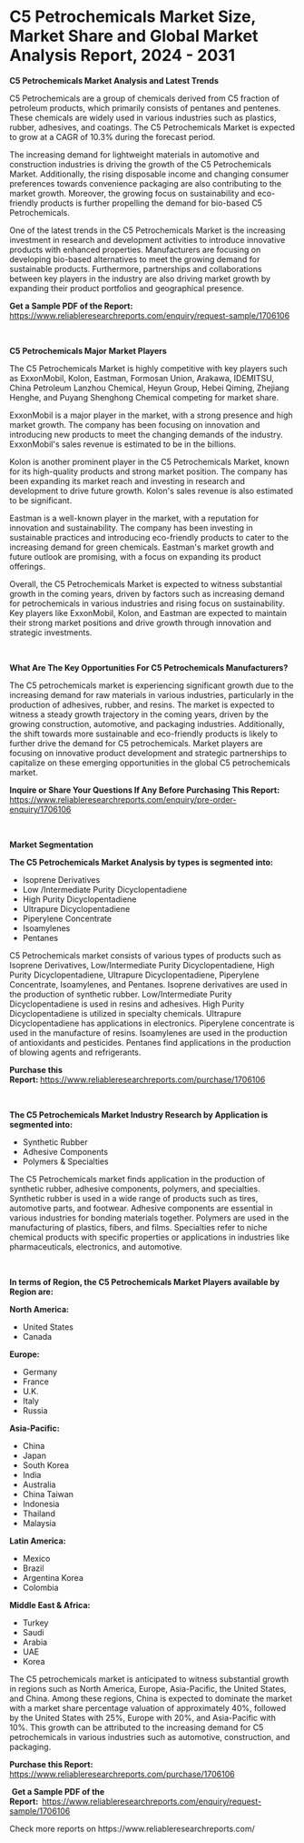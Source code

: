 <p><h1>C5 Petrochemicals Market Size, Market Share and Global Market Analysis Report, 2024 - 2031</h1></p><p><strong>C5 Petrochemicals Market Analysis and Latest Trends</strong></p>
<p><p>C5 Petrochemicals are a group of chemicals derived from C5 fraction of petroleum products, which primarily consists of pentanes and pentenes. These chemicals are widely used in various industries such as plastics, rubber, adhesives, and coatings. The C5 Petrochemicals Market is expected to grow at a CAGR of 10.3% during the forecast period.</p><p>The increasing demand for lightweight materials in automotive and construction industries is driving the growth of the C5 Petrochemicals Market. Additionally, the rising disposable income and changing consumer preferences towards convenience packaging are also contributing to the market growth. Moreover, the growing focus on sustainability and eco-friendly products is further propelling the demand for bio-based C5 Petrochemicals.</p><p>One of the latest trends in the C5 Petrochemicals Market is the increasing investment in research and development activities to introduce innovative products with enhanced properties. Manufacturers are focusing on developing bio-based alternatives to meet the growing demand for sustainable products. Furthermore, partnerships and collaborations between key players in the industry are also driving market growth by expanding their product portfolios and geographical presence.</p></p>
<p><strong>Get a Sample PDF of the Report:&nbsp;</strong> <a href="https://www.reliableresearchreports.com/enquiry/request-sample/1706106">https://www.reliableresearchreports.com/enquiry/request-sample/1706106</a></p>
<p>&nbsp;</p>
<p><strong>C5 Petrochemicals Major Market Players</strong></p>
<p><p>The C5 Petrochemicals Market is highly competitive with key players such as ExxonMobil, Kolon, Eastman, Formosan Union, Arakawa, IDEMITSU, China Petroleum Lanzhou Chemical, Heyun Group, Hebei Qiming, Zhejiang Henghe, and Puyang Shenghong Chemical competing for market share. </p><p>ExxonMobil is a major player in the market, with a strong presence and high market growth. The company has been focusing on innovation and introducing new products to meet the changing demands of the industry. ExxonMobil's sales revenue is estimated to be in the billions.</p><p>Kolon is another prominent player in the C5 Petrochemicals Market, known for its high-quality products and strong market position. The company has been expanding its market reach and investing in research and development to drive future growth. Kolon's sales revenue is also estimated to be significant.</p><p>Eastman is a well-known player in the market, with a reputation for innovation and sustainability. The company has been investing in sustainable practices and introducing eco-friendly products to cater to the increasing demand for green chemicals. Eastman's market growth and future outlook are promising, with a focus on expanding its product offerings.</p><p>Overall, the C5 Petrochemicals Market is expected to witness substantial growth in the coming years, driven by factors such as increasing demand for petrochemicals in various industries and rising focus on sustainability. Key players like ExxonMobil, Kolon, and Eastman are expected to maintain their strong market positions and drive growth through innovation and strategic investments.</p></p>
<p>&nbsp;</p>
<p><strong>What Are The Key Opportunities For C5 Petrochemicals Manufacturers?</strong></p>
<p><p>The C5 petrochemicals market is experiencing significant growth due to the increasing demand for raw materials in various industries, particularly in the production of adhesives, rubber, and resins. The market is expected to witness a steady growth trajectory in the coming years, driven by the growing construction, automotive, and packaging industries. Additionally, the shift towards more sustainable and eco-friendly products is likely to further drive the demand for C5 petrochemicals. Market players are focusing on innovative product development and strategic partnerships to capitalize on these emerging opportunities in the global C5 petrochemicals market.</p></p>
<p><strong>Inquire or Share Your Questions If Any Before Purchasing This Report:</strong> <a href="https://www.reliableresearchreports.com/enquiry/pre-order-enquiry/1706106">https://www.reliableresearchreports.com/enquiry/pre-order-enquiry/1706106</a></p>
<p>&nbsp;</p>
<p><strong>Market Segmentation</strong></p>
<p><strong>The C5 Petrochemicals Market Analysis by types is segmented into:</strong></p>
<p><ul><li>Isoprene Derivatives</li><li>Low /Intermediate Purity Dicyclopentadiene</li><li>High Purity Dicyclopentadiene</li><li>Ultrapure Dicyclopentadiene</li><li>Piperylene Concentrate</li><li>Isoamylenes</li><li>Pentanes</li></ul></p>
<p><p>C5 Petrochemicals market consists of various types of products such as Isoprene Derivatives, Low/Intermediate Purity Dicyclopentadiene, High Purity Dicyclopentadiene, Ultrapure Dicyclopentadiene, Piperylene Concentrate, Isoamylenes, and Pentanes. Isoprene derivatives are used in the production of synthetic rubber. Low/Intermediate Purity Dicyclopentadiene is used in resins and adhesives. High Purity Dicyclopentadiene is utilized in specialty chemicals. Ultrapure Dicyclopentadiene has applications in electronics. Piperylene concentrate is used in the manufacture of resins. Isoamylenes are used in the production of antioxidants and pesticides. Pentanes find applications in the production of blowing agents and refrigerants.</p></p>
<p><strong>Purchase this Report:&nbsp;</strong><a href="https://www.reliableresearchreports.com/purchase/1706106">https://www.reliableresearchreports.com/purchase/1706106</a></p>
<p>&nbsp;</p>
<p><strong>The C5 Petrochemicals Market Industry Research by Application is segmented into:</strong></p>
<p><ul><li>Synthetic Rubber</li><li>Adhesive Components</li><li>Polymers & Specialties</li></ul></p>
<p><p>The C5 Petrochemicals market finds application in the production of synthetic rubber, adhesive components, polymers, and specialties. Synthetic rubber is used in a wide range of products such as tires, automotive parts, and footwear. Adhesive components are essential in various industries for bonding materials together. Polymers are used in the manufacturing of plastics, fibers, and films. Specialties refer to niche chemical products with specific properties or applications in industries like pharmaceuticals, electronics, and automotive.</p></p>
<p>&nbsp;</p>
<p><strong>In terms of Region, the C5 Petrochemicals Market Players available by Region are:</strong></p>
<p>
    <p> <strong> North America: </strong>
        <ul>
            <li>United States</li>
            <li>Canada</li>
        </ul>
        </p> 
    <p> <strong> Europe: </strong>
        <ul>
            <li>Germany</li>
            <li>France</li>
            <li>U.K.</li>
            <li>Italy</li>
            <li>Russia</li>
        </ul>
        </p> 
    <p> <strong> Asia-Pacific: </strong>
        <ul>
            <li>China</li>
            <li>Japan</li>
            <li>South Korea</li>
            <li>India</li>
            <li>Australia</li>
            <li>China Taiwan</li>
            <li>Indonesia</li>
            <li>Thailand</li>
            <li>Malaysia</li>
        </ul>
        </p> 
    <p> <strong> Latin America: </strong>
        <ul>
            <li>Mexico</li>
            <li>Brazil</li>
            <li>Argentina Korea</li>
            <li>Colombia</li>
        </ul>
        </p> 
    <p> <strong> Middle East & Africa: </strong>
        <ul>
            <li>Turkey</li>
            <li>Saudi</li>
            <li>Arabia</li>
            <li>UAE</li>
            <li>Korea</li>
        </ul>
    </p>
    </p>
<p><p>The C5 petrochemicals market is anticipated to witness substantial growth in regions such as North America, Europe, Asia-Pacific, the United States, and China. Among these regions, China is expected to dominate the market with a market share percentage valuation of approximately 40%, followed by the United States with 25%, Europe with 20%, and Asia-Pacific with 10%. This growth can be attributed to the increasing demand for C5 petrochemicals in various industries such as automotive, construction, and packaging.</p></p>
<p><strong>Purchase this Report: </strong><a href="https://www.reliableresearchreports.com/purchase/1706106">https://www.reliableresearchreports.com/purchase/1706106</a></p>
<p>&nbsp;<strong>Get a Sample PDF of the Report:&nbsp;&nbsp;</strong><a href="https://www.reliableresearchreports.com/enquiry/request-sample/1706106">https://www.reliableresearchreports.com/enquiry/request-sample/1706106</a></p>
<p><strong></strong></p>
<p>Check more reports on https://www.reliableresearchreports.com/</p>